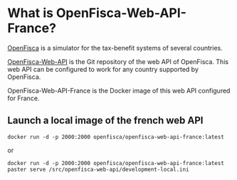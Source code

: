 # What is OpenFisca-Web-API-France?

[OpenFisca](http://www.openfisca.fr/) is a simulator for the tax-benefit systems of several countries.

[OpenFisca-Web-API](https://github.com/openfisca/openfisca-web-api) is the Git repository of the web API of OpenFisca. This web API can be configured to work for any country supported by OpenFisca.

OpenFisca-Web-API-France is the Docker image of this web API configured for France.


## Launch a local image of the french web API

```
docker run -d -p 2000:2000 openfisca/openfisca-web-api-france:latest 
```

or

```
docker run -d -p 2000:2000 openfisca/openfisca-web-api-france:latest paster serve /src/openfisca-web-api/development-local.ini
```
